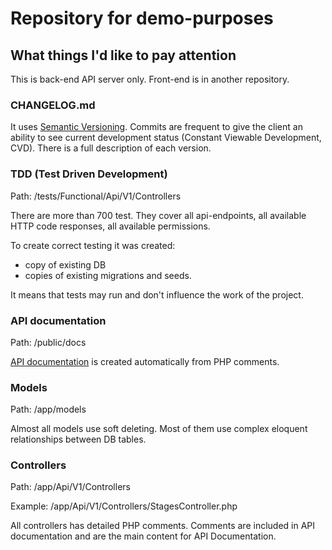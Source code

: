 # Repository for demo-purposes
## What things I'd like to pay attention
This is back-end API server only. Front-end is in another repository. 
### CHANGELOG.md
It uses [Semantic Versioning](https://semver.org/).
Commits are frequent to give the client an ability to see current development status (Constant Viewable Development, CVD).
There is a full description of each version.

### TDD (Test Driven Development)
Path: /tests/Functional/Api/V1/Controllers

There are more than 700 test. They cover all api-endpoints, all available HTTP code responses, all available permissions.

To create correct testing it was created:
 + copy of existing DB
 + copies of existing migrations and seeds. 
 
It means that tests may run and don't influence the work of the project.

### API documentation
Path: /public/docs

[API documentation](http://codeci.pp.ua/docs/index.html) is created automatically from PHP comments.

### Models
Path: /app/models

Almost all models use soft deleting. Most of them use complex eloquent relationships between DB tables.  

### Controllers
Path: /app/Api/V1/Controllers

Example: /app/Api/V1/Controllers/StagesController.php

All controllers has detailed PHP comments. Comments are included in API documentation and are the main content for API Documentation.
